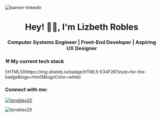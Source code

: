 ![banner-linkedin](https://github.com/lizrobles20/lizrobles20/assets/60887109/3c84224b-44cb-448a-8bdd-96b5a5bec32b)

<h1 align="center">Hey! 👩‍💻, I'm Lizbeth Robles</h1>
<h3 align="center">Computer Systems Engineer | Front-End Developer | Aspiring UX Designer</h3>

<h3 align="left">⚒️ My current tech stack</h3>
![HTML5](https://img.shields.io/badge/HTML5-E34F26?style=for-the-badge&logo=html5&logoColor=white)

<h3 align="left">Connect with me:</h3>
<p align="left">
<a href="https://linkedin.com/in/lizrobles20" target="_blank"><img align="center" src="https://img.shields.io/badge/linkedin-%230077B5.svg?style=for-the-badge&logo=linkedin&logoColor=white" alt="lizrobles20"/></a>
</p>

<p><img align="center" src="https://github-readme-stats.vercel.app/api/top-langs?username=lizrobles20&show_icons=true&locale=en&layout=compact" alt="lizrobles20" /></p>

